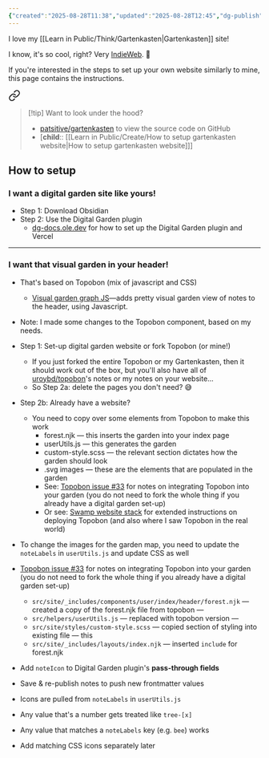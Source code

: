 ```yaml
---
{"created":"2025-08-28T11:38","updated":"2025-08-28T12:45","dg-publish":true,"dg-permalink":"how-garden-technical","dg-path":"Create/How to setup gartenkasten website.md","permalink":"/how-garden-technical/","dgPassFrontmatter":true,"noteIcon":"1"}
---
```


I love my [[Learn in Public/Think/Gartenkasten\|Gartenkasten]] site! 

I know, it's so cool, right? Very [IndieWeb](https://indieweb.org/). 🥰

If you're interested in the steps to set up your own website similarly to mine, this page contains the instructions. 


<div class="transclusion internal-embed is-loaded"><a class="markdown-embed-link" href="/colophon/#fc43d2" aria-label="Open link"><svg xmlns="http://www.w3.org/2000/svg" width="24" height="24" viewBox="0 0 24 24" fill="none" stroke="currentColor" stroke-width="2" stroke-linecap="round" stroke-linejoin="round" class="svg-icon lucide-link"><path d="M10 13a5 5 0 0 0 7.54.54l3-3a5 5 0 0 0-7.07-7.07l-1.72 1.71"></path><path d="M14 11a5 5 0 0 0-7.54-.54l-3 3a5 5 0 0 0 7.07 7.07l1.71-1.71"></path></svg></a><div class="markdown-embed">



> [!tip] Want to look under the hood? 
> - [patsitive/gartenkasten](https://github.com/patsitive/gartenkasten) to view the source code on GitHub
> - [**child**:: [[Learn in Public/Create/How to setup gartenkasten website\|How to setup gartenkasten website]]]

</div></div>


## How to setup 

### I want a digital garden site like yours! 
- Step 1: Download Obsidian
- Step 2: Use the Digital Garden plugin 
	- [dg-docs.ole.dev](https://dg-docs.ole.dev/) for how to set up the Digital Garden plugin and Vercel

--- 

### I want that visual garden in your header!
- That's based on Topobon (mix of javascript and CSS)
	- [Visual garden graph JS](https://github.com/uroybd/topobon/tree/main)—adds pretty visual garden view of notes to the header, using Javascript.
- Note: I made some changes to the Topobon component, based on my needs. 
- Step 1: Set-up digital garden website or fork Topobon (or mine!)
	- If you just forked the entire Topobon or my Gartenkasten, then it should work out of the box, but you'll also have all of [uroybd/topobon](https://github.com/uroybd/topobon/commits?author=uroybd)'s notes or my notes on your website...
	- So Step 2a: delete the pages you don't need? 😅 
- Step 2b: Already have a website? 
	- You need to copy over some elements from Topobon to make this work
		- forest.njk — this inserts the garden into your index page 
		- userUtils.js — this generates the garden
		- custom-style.scss — the relevant section dictates how the garden should look 
		- .svg images — these are the elements that are populated in the garden 
		- See: [Topobon issue #33](https://github.com/uroybd/topobon/issues/33) for notes on integrating Topobon into your garden (you do not need to fork the whole thing if you already have a digital garden set-up)
		- Or see: [Swamp website stack](https://www.paologabriel.com/swamp/website-stack/#a-href-https-hermitage-utsob-me-target-blank-class-external-link-hermitage-a-forest) for extended instructions on deploying Topobon (and also where I saw Topobon in the real world)
- To change the images for the garden map, you need to update the `noteLabels` in `userUtils.js` and update CSS as well


- [Topobon issue #33](https://github.com/uroybd/topobon/issues/33) for notes on integrating Topobon into your garden (you do not need to fork the whole thing if you already have a digital garden set-up)
	- `src/site/_includes/components/user/index/header/forest.njk` — created a copy of the forest.njk file from topobon — 
	- `src/helpers/userUtils.js` — replaced with topobon version —
	- `src/site/styles/custom-style.scss` — copied section of styling into existing file — this 
	- `src/site/_includes/layouts/index.njk` — inserted `include` for forest.njk

-  Add `noteIcon` to Digital Garden plugin's **pass-through fields**
    
-  Save & re-publish notes to push new frontmatter values
    
-  Icons are pulled from `noteLabels` in `userUtils.js`
    
-  Any value that's a number gets treated like `tree-[x]`
    
-  Any value that matches a `noteLabels` key (e.g. `bee`) works
    
-  Add matching CSS icons separately later
    